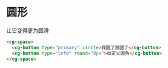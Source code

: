 # 圆形

让它变得更为圆滑

```html
<cg-space>
  <cg-button type="primary" circle>我圆了我圆了</cg-button>
  <cg-button type="info" round="8px">自定义圆角</cg-button>
</cg-space>
```